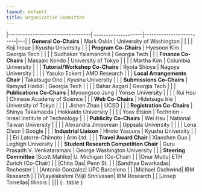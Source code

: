 ```yaml
---
layout: default
title: Organization Committee
---
```


|----------------------------------| --------------------|-------------------------|---|
| **General Co-Chairs**                | Mark Oskin     | University of Washington |   |
|                                      | Koji Inoue       | Kyushu University            |   |
| **Program Co-Chairs**                | Hyesoon Kim          | Georgia Tech          |   |
|                                      | Sudhakar Yalamanchili          | Georgia Tech                    |   |
| **Finance Co-Chairs**                | Masaaki Kondo       | University of Tokyo            |   |
|                                      | Martha Kim     | Columbia University                     |   |
| **Tutorial/Workshop Co-Chairs**      | Ryota Shioya       | Nagoya University                |   |
|                                      | Yasuko Eckert | AMD Research                 |   |
| **Local Arrangements Chair**         | Takatsugu Ono     | Kyushu University                |   |
| **Submissions Co-Chairs**            | Ramyad Hadidi       | Georgia Tech                     |   |
|                                      | Bahar Asgari | Georgia Tech                     |   |
| **Publications Co-Chairs**               | Myoungsoo Jung       | Yonsei University       |   |
|                                      | Rui Hou | Chinese Academy of Science                  |   |
| **Web Co-Chairs**                        | Hidetsugu Irie | University of Tokyo |   |
|                                      | Jishen Zhao | UCSD                  |   |
| **Registration Co-Chairs**               | Shinya Takamaeda       | Hokkaido University      |   |
|                                      | Yoav Etsion | Technion - Israel Institute of Technology |   |
| **Publicity Co-Chairs**                  | Wei Hsu      | National Taiwan University            |   |
|                                      | Alexandra Jimborean | Uppsala University                 |   |
|                                      | Lena Olson | Google |   |
| **Industrial Liaison**               | Hiroto Yasuura | Kyushu University                |   | 
|                                      | Eri Latorre-Chimoto        | Arm Ltd.              |   |
| **Travel Award Chair**  | Xiaochen Guo     | Leghigh University    |   |
| **Student Research Competition Chair**  |  Guru Prasadh V. Venkataramani     | George Washington University    |   |
| **Steering Committee**  |Scott Mahlke|  U. Michigan (Co-Chair) |
|   |Onur Mutlu|  ETH Zurich (Co-Chair) |
|   |Chita Das|  Penn St. |
|   |Sandhya Dwarkadas|  Rochester |
|   |Antonio Gonzalez|  UPC Barcelona |
|   |Michael Gschwind|  IBM Research |
|   |Vijayalakshmi (Viji) Srinivasan|  IBM Research | 
|   |Josep Torrellas|  Illinois |
||||
{: .table } 
